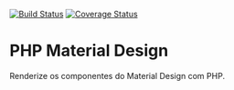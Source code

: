 [![Build Status](https://travis-ci.org/prdossantos/php-material-design.svg?branch=master)](https://travis-ci.org/prdossantos/php-material-design)
[![Coverage Status](https://coveralls.io/repos/github/prdossantos/php-material-design/badge.svg?branch=master)](https://coveralls.io/github/prdossantos/php-material-design?branch=master)
# PHP Material Design
Renderize os componentes do Material Design com PHP.
